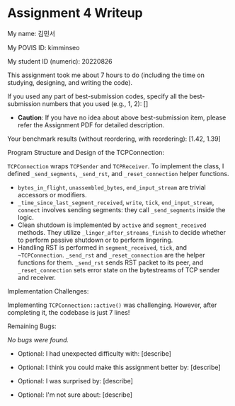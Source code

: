 Assignment 4 Writeup
=============

My name: 김민서

My POVIS ID: kimminseo

My student ID (numeric): 20220826

This assignment took me about 7 hours to do (including the time on studying, designing, and writing the code).

If you used any part of best-submission codes, specify all the best-submission numbers that you used (e.g., 1, 2): []

- **Caution**: If you have no idea about above best-submission item, please refer the Assignment PDF for detailed description.

Your benchmark results (without reordering, with reordering): [1.42, 1.39]

Program Structure and Design of the TCPConnection:

`TCPConnection` wraps `TCPSender` and `TCPReceiver`. To implement the class, I
defined `_send_segments`, `_send_rst`, and `_reset_connection` helper
functions.

- `bytes_in_flight`, `unassembled_bytes`, `end_input_stream` are trivial
  accessors or modifiers.
- `_time_since_last_segment_received`, `write`, `tick`, `end_input_stream`,
  `connect` involves sending segments: they call `_send_segments` inside the
  logic.
- Clean shutdown is implemented by `active` and `segment_received` methods.
  They utilize `_linger_after_streams_finish` to decide whether to perform
  passive shutdown or to perform lingering.
- Handling RST is performed in `segment_received`, `tick`, and
  `~TCPConnection`. `_send_rst` and `_reset_connection` are the helper
  functions for them. `_send_rst` sends RST packet to its peer, and
  `_reset_connection` sets error state on the bytestreams of TCP sender and
  receiver.

Implementation Challenges:

Implementing `TCPConnection::active()` was challenging. However, after
completing it, the codebase is just 7 lines!

Remaining Bugs:

*No bugs were found.*

- Optional: I had unexpected difficulty with: [describe]

- Optional: I think you could make this assignment better by: [describe]

- Optional: I was surprised by: [describe]

- Optional: I'm not sure about: [describe]
